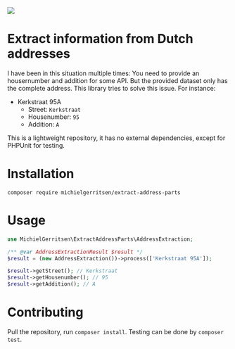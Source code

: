 ![](https://github.com/michielgerritsen/extract-address-parts/workflows/Test/badge.svg)

# Extract information from Dutch addresses

I have been in this situation multiple times: You need to provide an housernumber and addition for some API. But the provided dataset only has the complete address. This library tries to solve this issue. For instance:

- Kerkstraat 95A
  - Street: `Kerkstraat`
  - Housenumber: `95`
  - Addition: `A`
  
This is a lightweight repository, it has no external dependencies, except for PHPUnit for testing.
  
# Installation

`composer require michielgerritsen/extract-address-parts`

# Usage

```php
use MichielGerritsen\ExtractAddressParts\AddressExtraction;

/** @var AddressExtractionResult $result */
$result = (new AddressExtraction())->process(['Kerkstraat 95A']);

$result->getStreet(); // Kerkstraat
$result->getHousenumber(); // 95
$result->getAddition(); // A
```

# Contributing

Pull the repository, run `composer install`. Testing can be done by `composer test`.